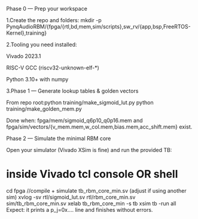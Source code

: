 Phase 0 — Prep your workspace

1.Create the repo and folders:
mkdir -p PynqAudioRBM/{fpga/{rtl,bd,mem,sim/scripts},sw_rv/{app,bsp,FreeRTOS-Kernel},training}

2.Tooling you need installed:

Vivado 2023.1 

RISC-V GCC (riscv32-unknown-elf-*)

Python 3.10+ with numpy

3.Phase 1 — Generate lookup tables & golden vectors

From repo root:python training/make_sigmoid_lut.py
python training/make_golden_mem.py

Done when: fpga/mem/sigmoid_q6p10_q0p16.mem and fpga/sim/vectors/{v_mem.mem,w_col.mem,bias.mem,acc_shift.mem} exist.

Phase 2 — Simulate the minimal RBM core

Open your simulator (Vivado XSim is fine) and run the provided TB:

# inside Vivado tcl console OR shell
cd fpga
//compile + simulate tb_rbm_core_min.sv (adjust if using another sim)
xvlog -sv rtl/sigmoid_lut.sv rtl/rbm_core_min.sv sim/tb_rbm_core_min.sv
xelab tb_rbm_core_min -s tb
xsim tb -run all
Expect: it prints a p_j=0x.... line and finishes without errors.